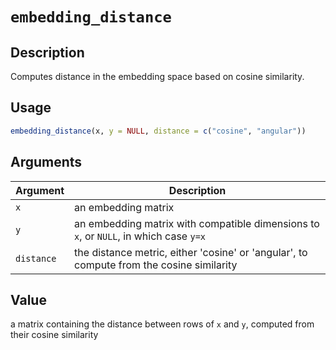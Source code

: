 # `embedding_distance`

## Description

Computes distance in the embedding space based on cosine similarity.

## Usage

``` r
embedding_distance(x, y = NULL, distance = c("cosine", "angular"))
```

## Arguments

| Argument   | Description                                                                              |
|------------|------------------------------------------------------------------------------------------|
| `x`        | an embedding matrix                                                                      |
| `y`        | an embedding matrix with compatible dimensions to `x`, or `NULL`, in which case `y=x`    |
| `distance` | the distance metric, either 'cosine' or 'angular', to compute from the cosine similarity |

## Value

a matrix containing the distance between rows of `x` and `y`, computed from their cosine similarity
